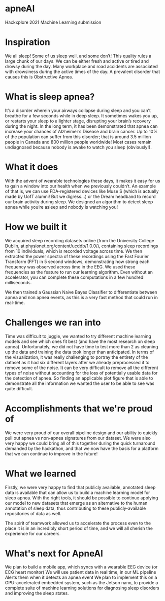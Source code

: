 # apneAI
Hackxplore 2021 Machine Learning submission 
# Inspiration
We all sleep! Some of us sleep well, and some don’t! This quality rules a large chunk of our days. We can be either fresh and active or tired and drowsy during the day. Many workplace and road accidents are associated with drowsiness during the active times of the day. A prevalent disorder that causes this is Obstructive Apnea.

# What is sleep apnea?
It’s a disorder wherein your airways collapse during sleep and you can’t breathe for a few seconds while in deep sleep. It sometimes wakes you up, or restarts your sleep to a lighter stage, disrupting your brain’s recovery during the night. In the long term, it has been demonstrated that apnea can increase your chances of Alzheimer’s Disease and brain cancer. Up to 10% of the population can suffer from this disorder; that is around 3.5 million people in Canada and 800 million people worldwide! Most cases remain undiagnosed because nobody is awake to watch you sleep (obviously!).

# What it does
With the advent of wearable technologies these days, it makes it easy for us to gain a window into our health when we previously couldn’t. An example of that is, we can use FDA-registered devices like Muse S (which is actually made by UofT alumni! But we digress…) or the Dream headband to record our brain activity during sleep. We designed an algorithm to detect sleep apnea while you’re asleep and nobody is watching you!

# How we built it
We acquired sleep recording datasets online (from the University College Dublin, at physionet.org/content/ucddb/1.0.0/), containing sleep recordings from 10 individuals, which is recorded voltage across time. We then extracted the power spectra of these recordings using the Fast Fourier Transform (FFT) in 5 second windows, demonstrating how strong each frequency was observed across time in the EEG. We used these frequencies as the feature to run our learning algorithm. Even without an accelerator, you can complete these computations in a few hundred milliseconds.

We then trained a Gaussian Naive Bayes Classifier to differentiate between apnea and non apnea events, as this is a very fast method that could run in real-time.

# Challenges we ran into
Time was difficult to juggle, we wanted to try different machine learning models and see which ones fit best (and have the most research on sleep apnea). Unfortunately, we did not have time to test more than 2 as cleaning up the data and training the data took longer than anticipated. In terms of the visualization, it was really challenging to portray the entirety of the dataset as it had six different layers after we already preprocessed it to remove some of the noise. It can be very difficult to remove all the different types of noise without accounting for the loss of potentially usable data for the detection of apnea. So finding an applicable plot figure that is able to demonstrate all the information we wanted the user to be able to see was quite difficult.

# Accomplishments that we're proud of
We were very proud of our overall pipeline design and our ability to quickly pull out apnea vs non-apnea signatures from our dataset. We were also very happy we could bring all of this together during the quick turnaround demanded by the hackathon, and that we now have the basis for a platform that we can continue to improve in the future!

# What we learned
Firstly, we were very happy to find that publicly available, annotated sleep data is available that can allow us to build a machine learning model for sleep apnea. With the right tools, it should be possible to continue applying our model to new datasets that emerge as an alternative to the human annotation of sleep data, thus contributing to these publicly-available repositories of data as well.

The spirit of teamwork allowed us to accelerate the process even to the place it is in an incredibly short period of time, and we will all cherish the experience for our careers.

# What's next for ApneAI
We plan to build a mobile app, which syncs with a wearable EEG device (or ECG heart monitor) We will use patient data in real time, in our ML pipeline Alerts them when it detects an apnea event We plan to implement this on a GPU-accelerated embedded system, such as the Jetson nano, to provide a complete suite of machine learning solutions for diagnosing sleep disorders and improving the sleep states.